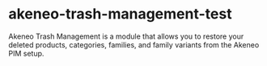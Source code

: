 # akeneo-trash-management-test
Akeneo Trash Management is a module that allows you to restore your deleted products, categories, families, and family variants from the Akeneo PIM setup.
